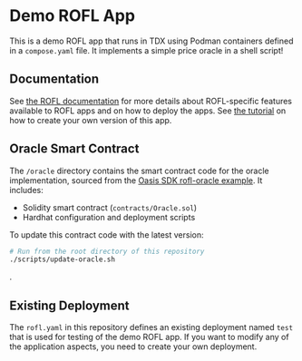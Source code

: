 # Demo ROFL App

This is a demo ROFL app that runs in TDX using Podman containers defined in a
`compose.yaml` file. It implements a simple price oracle in a shell script!

## Documentation

See [the ROFL documentation] for more details about ROFL-specific features
available to ROFL apps and on how to deploy the apps. See [the tutorial] on how
to create your own version of this app.

[the ROFL documentation]: https://docs.oasis.io/build/rofl
[the tutorial]: https://docs.oasis.io/build/rofl/app

## Oracle Smart Contract

The `/oracle` directory contains the smart contract code for the oracle implementation, sourced from the [Oasis SDK rofl-oracle example](https://github.com/oasisprotocol/oasis-sdk/tree/main/examples/runtime-sdk/rofl-oracle/oracle). It includes:

- Solidity smart contract (`contracts/Oracle.sol`)
- Hardhat configuration and deployment scripts

To update this contract code with the latest version:

```bash
# Run from the root directory of this repository
./scripts/update-oracle.sh
```
.
## Existing Deployment

The `rofl.yaml` in this repository defines an existing deployment named `test`
that is used for testing of the demo ROFL app. If you want to modify any of the
application aspects, you need to create your own deployment.
